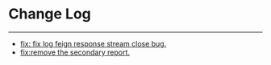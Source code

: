 # Change Log
---

- [fix: fix log feign response stream close bug.](https://github.com/Tencent/spring-cloud-tencent/pull/898)
- [fix:remove the secondary report.](https://github.com/Tencent/spring-cloud-tencent/pull/901)

